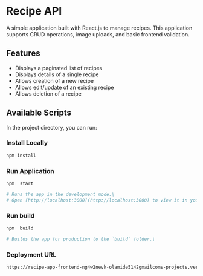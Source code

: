 # Recipe API

A simple application built with React.js to manage recipes. This application supports CRUD operations, image uploads, and basic frontend validation.

## Features

- Displays a paginated list of recipes
- Displays details of a single recipe
- Allows creation of a new recipe
- Allows edit/update of an existing recipe
- Allows deletion of a recipe

## Available Scripts

In the project directory, you can run:

### Install Locally

```bash
npm install

```

### Run Application

```bash
npm  start

# Runs the app in the development mode.\
# Open [http://localhost:3000](http://localhost:3000) to view it in your browser. 
```
### Run build

```bash
npm  build

# Builds the app for production to the `build` folder.\

```

### Deployment URL
```bash
https://recipe-app-frontend-ng4w2nevk-olamide5142gmailcoms-projects.vercel.app/
```
